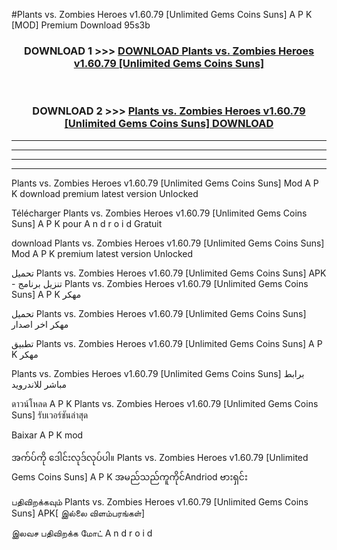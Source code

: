 #Plants vs. Zombies Heroes v1.60.79  [Unlimited Gems Coins Suns] A P K [MOD] Premium Download 95s3b



<div align="center">

<h3>DOWNLOAD 1 >>> <a href="https://teeasianyam.web.app?sq=Plants vs. Zombies Heroes v1.60.79  [Unlimited Gems Coins Suns]">DOWNLOAD Plants vs. Zombies Heroes v1.60.79  [Unlimited Gems Coins Suns] </a></h3><br>

<h3>DOWNLOAD 2 >>> <a href="https://teeasianyam.web.app?sq=Plants vs. Zombies Heroes v1.60.79  [Unlimited Gems Coins Suns] ">Plants vs. Zombies Heroes v1.60.79  [Unlimited Gems Coins Suns]  DOWNLOAD </a></h3>

</div>


----------------------------------------------------------

----------------------------------------------------------

----------------------------------------------------------

----------------------------------------------------------


Plants vs. Zombies Heroes v1.60.79  [Unlimited Gems Coins Suns]  Mod A P K download premium latest version Unlocked

Télécharger Plants vs. Zombies Heroes v1.60.79  [Unlimited Gems Coins Suns]  A P K pour A n d r o i d Gratuit

download Plants vs. Zombies Heroes v1.60.79  [Unlimited Gems Coins Suns]  Mod A P K premium latest version Unlocked

تحميل Plants vs. Zombies Heroes v1.60.79  [Unlimited Gems Coins Suns]  APK - تنزيل برنامج Plants vs. Zombies Heroes v1.60.79  [Unlimited Gems Coins Suns]  A P K مهكر

تحميل Plants vs. Zombies Heroes v1.60.79  [Unlimited Gems Coins Suns]  مهكر اخر اصدار

تطبيق Plants vs. Zombies Heroes v1.60.79  [Unlimited Gems Coins Suns]  A P K مهكر

Plants vs. Zombies Heroes v1.60.79  [Unlimited Gems Coins Suns]  برابط مباشر للاندرويد

ดาวน์โหลด A P K Plants vs. Zombies Heroes v1.60.79  [Unlimited Gems Coins Suns]  รับเวอร์ชันล่าสุด

Baixar A P K mod

အက်ပ်ကို ဒေါင်းလုဒ်လုပ်ပါ။ Plants vs. Zombies Heroes v1.60.79  [Unlimited Gems Coins Suns]  A P K အမည်သည်ကူကိုင်Andriod ဗားရှင်း

பதிவிறக்கவும் Plants vs. Zombies Heroes v1.60.79  [Unlimited Gems Coins Suns]  APK[ இல்லை விளம்பரங்கள்] 
 
இலவச பதிவிறக்க மோட் A n d r o i d




